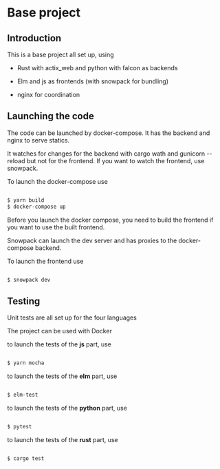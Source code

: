 # Base project

## Introduction

This is a base project all set up, using

* Rust with actix\_web and python with falcon as backends

* Elm and js as frontends (with snowpack for bundling)

* nginx for coordination

## Launching the code

The code can be launched by docker-compose. It has the backend and nginx to
serve statics.

It watches for changes for the backend with cargo wath and gunicorn --reload
but not for the frontend. If you want to watch the frontend, use snowpack.

To launch the docker-compose use

```bash

$ yarn build
$ docker-compose up

```

Before you launch the docker compose, you need to build the frontend if you
want to use the built frontend.

Snowpack can launch the dev server and has proxies to the docker-compose
backend.

To launch the frontend use

```bash

$ snowpack dev

```

## Testing

Unit tests are all set up for the four languages

The project can be used with Docker

to launch the tests of the **js** part, use

```bash

$ yarn mocha

```

to launch the tests of the **elm** part, use

```bash

$ elm-test

```

to launch the tests of the **python** part, use

```bash

$ pytest

```

to launch the tests of the **rust** part, use

```bash

$ cargo test

```
